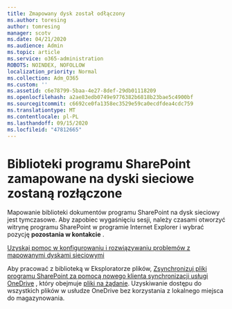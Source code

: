 ```yaml
---
title: Zmapowany dysk został odłączony
ms.author: toresing
author: tomresing
manager: scotv
ms.date: 04/21/2020
ms.audience: Admin
ms.topic: article
ms.service: o365-administration
ROBOTS: NOINDEX, NOFOLLOW
localization_priority: Normal
ms.collection: Adm_O365
ms.custom: ''
ms.assetid: c6e78799-5baa-4e27-8def-29db01118209
ms.openlocfilehash: a2ae83edb0749e9776382b6818b23bae5c4900bf
ms.sourcegitcommit: c6692ce0fa1358ec3529e59ca0ecdfdea4cdc759
ms.translationtype: MT
ms.contentlocale: pl-PL
ms.lasthandoff: 09/15/2020
ms.locfileid: "47812665"
---
```

# <a name="sharepoint-libraries-mapped-to-network-drives-become-disconnected"></a>Biblioteki programu SharePoint zamapowane na dyski sieciowe zostaną rozłączone

Mapowanie biblioteki dokumentów programu SharePoint na dysk sieciowy jest tymczasowe. Aby zapobiec wygaśnięciu sesji, należy czasami otworzyć witrynę programu SharePoint w programie Internet Explorer i wybrać pozycję **pozostania w kontakcie** . 
  
[Uzyskaj pomoc w konfigurowaniu i rozwiązywaniu problemów z mapowanymi dyskami sieciowymi](https://docs.microsoft.com/sharepoint/support/administration/troubleshoot-mapped-network-drives)
  
Aby pracować z biblioteką w Eksploratorze plików, [Zsynchronizuj pliki programu SharePoint za pomocą nowego klienta synchronizacji usługi OneDrive](https://support.office.com/article/6de9ede8-5b6e-4503-80b2-6190f3354a88.aspx) , który obejmuje [pliki na żądanie](https://support.office.com/article/0e6860d3-d9f3-4971-b321-7092438fb38e.aspx). Uzyskiwanie dostępu do wszystkich plików w usłudze OneDrive bez korzystania z lokalnego miejsca do magazynowania.
  

